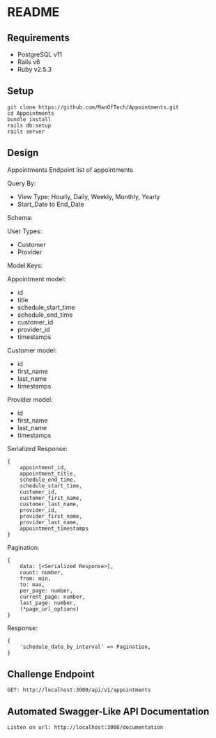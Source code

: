 # README

## Requirements

- PostgreSQL v11
- Rails v6
- Ruby v2.5.3

## Setup

```
git clone https://github.com/ManOfTech/Appointments.git
cd Appointments
bundle install
rails db:setup
rails server
```

## Design

Appointments Endpoint list of appointments

Query By:

- View Type: Hourly, Daily, Weekly, Monthly, Yearly
- Start_Date to End_Date

Schema:

User Types:
- Customer
- Provider

Model Keys:

Appointment model:
- id
- title
- schedule_start_time
- schedule_end_time
- customer_id
- provider_id
- timestamps

Customer model:
- id
- first_name
- last_name
- timestamps

Provider model:
- id
- first_name
- last_name
- timestamps

Serialized Response:

```
{
    appointment_id,
    appointment_title,
    schedule_end_time,
    schedule_start_time,
    customer_id,
    customer_first_name,
    customer_last_name,
    provider_id,
    provider_first_name,
    provider_last_name,
    appointment_timestamps
}
```

Pagination:

```
{
    data: [<Serialized Response>],
    count: number,
    from: min,
    to: max,
    per_page: number,
    current_page: number,
    last_page: number,
    (*page_url_options)
}
```

Response:

```
{
    'schedule_date_by_interval' => Pagination,
}
```

## Challenge Endpoint

```
GET: http://localhost:3000/api/v1/appointments
```

## Automated Swagger-Like API Documentation

```
Listen on url: http://localhost:3000/documentation
```
